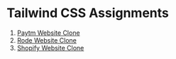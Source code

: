 # Tailwind CSS Assignments
1. [Paytm Website Clone](https://github.com/alokVerma749/Paytm-Home-Page)
2. [Rode Website Clone](https://github.com/alokVerma749/Rode-clone)
3. [Shopify Website Clone](https://github.com/alokVerma749/Shopify-clone)

